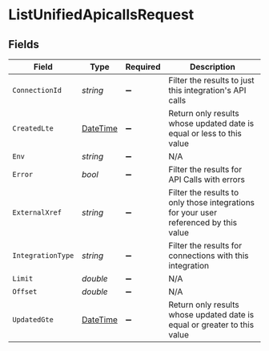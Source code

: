 # ListUnifiedApicallsRequest


## Fields

| Field                                                                                 | Type                                                                                  | Required                                                                              | Description                                                                           |
| ------------------------------------------------------------------------------------- | ------------------------------------------------------------------------------------- | ------------------------------------------------------------------------------------- | ------------------------------------------------------------------------------------- |
| `ConnectionId`                                                                        | *string*                                                                              | :heavy_minus_sign:                                                                    | Filter the results to just this integration's API calls                               |
| `CreatedLte`                                                                          | [DateTime](https://learn.microsoft.com/en-us/dotnet/api/system.datetime?view=net-5.0) | :heavy_minus_sign:                                                                    | Return only results whose updated date is equal or less to this value                 |
| `Env`                                                                                 | *string*                                                                              | :heavy_minus_sign:                                                                    | N/A                                                                                   |
| `Error`                                                                               | *bool*                                                                                | :heavy_minus_sign:                                                                    | Filter the results for API Calls with errors                                          |
| `ExternalXref`                                                                        | *string*                                                                              | :heavy_minus_sign:                                                                    | Filter the results to only those integrations for your user referenced by this value  |
| `IntegrationType`                                                                     | *string*                                                                              | :heavy_minus_sign:                                                                    | Filter the results for connections with this integration                              |
| `Limit`                                                                               | *double*                                                                              | :heavy_minus_sign:                                                                    | N/A                                                                                   |
| `Offset`                                                                              | *double*                                                                              | :heavy_minus_sign:                                                                    | N/A                                                                                   |
| `UpdatedGte`                                                                          | [DateTime](https://learn.microsoft.com/en-us/dotnet/api/system.datetime?view=net-5.0) | :heavy_minus_sign:                                                                    | Return only results whose updated date is equal or greater to this value              |